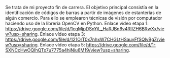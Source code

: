 Se trata de mi proyecto fin de carrera. El objetivo principal consistía en la identificación de códigos de barras a partir de imágenes de estanterías de algún comercio. Para ello se emplearon técnicas de visión por computador haciendo uso de la librería OpenCV en Python. Enlace vídeo etapa 1: https://drive.google.com/file/d/1cqMjpDSnYiL_HaRJBn6v4RIIZH6BRwXx/view?usp=sharing. Enlace vídeo etapa 3: https://drive.google.com/file/d/121OrT0x7nhxW7CHGLtHSauyFfSQlvBgZ/view?usp=sharing. Enlace vídeo etapa 5: https://drive.google.com/file/d/1-SXNCcHwOQIhQTx7u7775a4hjNiu6M19/view?usp=sharing.
